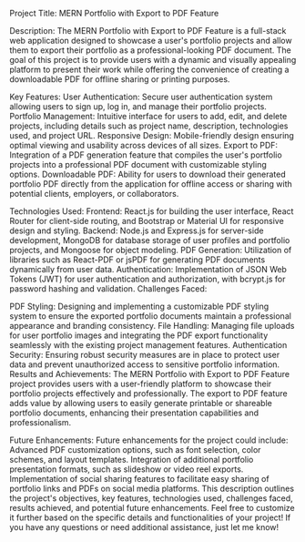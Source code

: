 Project Title: MERN Portfolio with Export to PDF Feature

Description:
The MERN Portfolio with Export to PDF Feature is a full-stack web application designed to showcase a user's portfolio projects and allow them to export their portfolio as a professional-looking PDF document. The goal of this project is to provide users with a dynamic and visually appealing platform to present their work while offering the convenience of creating a downloadable PDF for offline sharing or printing purposes.

Key Features:
User Authentication: Secure user authentication system allowing users to sign up, log in, and manage their portfolio projects.
Portfolio Management: Intuitive interface for users to add, edit, and delete projects, including details such as project name, description, technologies used, and project URL.
Responsive Design: Mobile-friendly design ensuring optimal viewing and usability across devices of all sizes.
Export to PDF: Integration of a PDF generation feature that compiles the user's portfolio projects into a professional PDF document with customizable styling options.
Downloadable PDF: Ability for users to download their generated portfolio PDF directly from the application for offline access or sharing with potential clients, employers, or collaborators.

Technologies Used:
Frontend: React.js for building the user interface, React Router for client-side routing, and Bootstrap or Material UI for responsive design and styling.
Backend: Node.js and Express.js for server-side development, MongoDB for database storage of user profiles and portfolio projects, and Mongoose for object modeling.
PDF Generation: Utilization of libraries such as React-PDF or jsPDF for generating PDF documents dynamically from user data.
Authentication: Implementation of JSON Web Tokens (JWT) for user authentication and authorization, with bcrypt.js for password hashing and validation.
Challenges Faced:

PDF Styling: Designing and implementing a customizable PDF styling system to ensure the exported portfolio documents maintain a professional appearance and branding consistency.
File Handling: Managing file uploads for user portfolio images and integrating the PDF export functionality seamlessly with the existing project management features.
Authentication Security: Ensuring robust security measures are in place to protect user data and prevent unauthorized access to sensitive portfolio information.
Results and Achievements:
The MERN Portfolio with Export to PDF Feature project provides users with a user-friendly platform to showcase their portfolio projects effectively and professionally. The export to PDF feature adds value by allowing users to easily generate printable or shareable portfolio documents, enhancing their presentation capabilities and professionalism.

Future Enhancements:
Future enhancements for the project could include:
Advanced PDF customization options, such as font selection, color schemes, and layout templates.
Integration of additional portfolio presentation formats, such as slideshow or video reel exports.
Implementation of social sharing features to facilitate easy sharing of portfolio links and PDFs on social media platforms.
This description outlines the project's objectives, key features, technologies used, challenges faced, results achieved, and potential future enhancements. Feel free to customize it further based on the specific details and functionalities of your project! If you have any questions or need additional assistance, just let me know!






